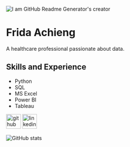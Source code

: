 ![I am GitHub Readme Generator's creator](https://sp-ao.shortpixel.ai/client/to_webp,q_glossy,ret_img/https://www.analyticsinsight.net/wp-content/uploads/2021/05/Analytics-1440x564_c.jpg)

# Frida Achieng


A healthcare professional passionate about data.

## Skills and Experience
* Python
* SQL
* MS Excel
* Power BI
* Tableau





[<img src='https://cdn.jsdelivr.net/npm/simple-icons@3.0.1/icons/github.svg' alt='github' height='40'>](https://github.com/FridaAchieng)  [<img src='https://cdn.jsdelivr.net/npm/simple-icons@3.0.1/icons/linkedin.svg' alt='linkedin' height='40'>](https://www.linkedin.com/in/frida-achieng/)  

![GitHub stats](https://github-readme-stats.vercel.app/api?username=FridaAchieng&show_icons=true)  





<!---
FridaAchieng/FridaAchieng is a special ✨ repository because its `README.md` (this file) appears on your GitHub profile.
You can click the Preview link to take a look at your changes.
--->
